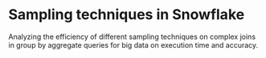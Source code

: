 # Sampling techniques in Snowflake
Analyzing the efficiency of different sampling techniques on complex joins in group by aggregate queries for big data on execution time and accuracy.  
